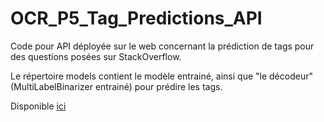 # OCR_P5_Tag_Predictions_API

Code pour API déployée sur le web concernant la prédiction de tags pour des questions posées sur StackOverflow.

Le répertoire models contient le modèle entrainé, ainsi que "le décodeur" (MultiLabelBinarizer entrainé) pour prédire les tags.

Disponible [ici](https://share.streamlit.io/mariefrance119/ocr_p5_tag_predictions_api/main/main.py)
